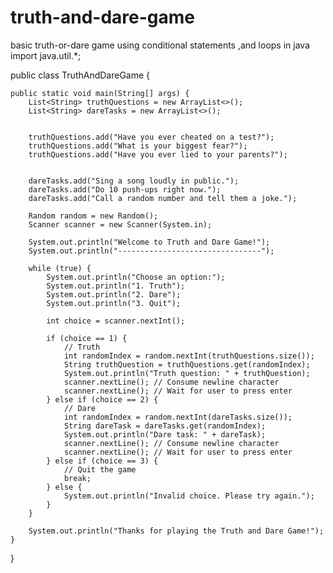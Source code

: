 # truth-and-dare-game
basic truth-or-dare game using conditional statements ,and loops in java
import java.util.*;

public class TruthAndDareGame {

    public static void main(String[] args) {
        List<String> truthQuestions = new ArrayList<>();
        List<String> dareTasks = new ArrayList<>();


        truthQuestions.add("Have you ever cheated on a test?");
        truthQuestions.add("What is your biggest fear?");
        truthQuestions.add("Have you ever lied to your parents?");


        dareTasks.add("Sing a song loudly in public.");
        dareTasks.add("Do 10 push-ups right now.");
        dareTasks.add("Call a random number and tell them a joke.");

        Random random = new Random();
        Scanner scanner = new Scanner(System.in);

        System.out.println("Welcome to Truth and Dare Game!");
        System.out.println("--------------------------------");

        while (true) {
            System.out.println("Choose an option:");
            System.out.println("1. Truth");
            System.out.println("2. Dare");
            System.out.println("3. Quit");

            int choice = scanner.nextInt();

            if (choice == 1) {
                // Truth
                int randomIndex = random.nextInt(truthQuestions.size());
                String truthQuestion = truthQuestions.get(randomIndex);
                System.out.println("Truth question: " + truthQuestion);
                scanner.nextLine(); // Consume newline character
                scanner.nextLine(); // Wait for user to press enter
            } else if (choice == 2) {
                // Dare
                int randomIndex = random.nextInt(dareTasks.size());
                String dareTask = dareTasks.get(randomIndex);
                System.out.println("Dare task: " + dareTask);
                scanner.nextLine(); // Consume newline character
                scanner.nextLine(); // Wait for user to press enter
            } else if (choice == 3) {
                // Quit the game
                break;
            } else {
                System.out.println("Invalid choice. Please try again.");
            }
        }

        System.out.println("Thanks for playing the Truth and Dare Game!");
    }
}
